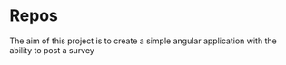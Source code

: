 # Repos

The aim of this project is to create a simple angular application with the ability to post a survey
